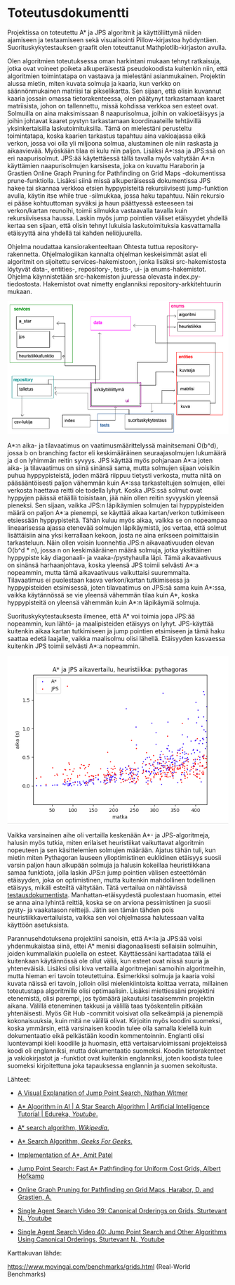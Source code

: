 # Toteutusdokumentti

Projektissa on toteutettu A* ja JPS algoritmit ja käyttöliittymä niiden ajamiseen ja testaamiseen sekä visualisointi Pillow-kirjastoa hyödyntäen. Suorituskykytestauksen graafit olen toteuttanut Mathplotlib-kirjaston avulla.

Olen algoritmien toteutuksessa oman harkintani mukaan tehnyt ratkaisuja, jotka ovat voineet poiketa alkuperäisestä pseudokoodista kuitenkin niin, että algoritmien toimintatapa on vastaava ja mielestäni asianmukainen. Projektin alussa mietin, miten kuvata solmuja ja kaaria, kun verkko on säännönmukainen matriisi tai pikselikartta. Sen sijaan, että olisin kuvannut kaaria jossain omassa tietorakenteessa, olen päätynyt tarkastamaan kaaret matriisista, johon on tallennettu, missä kohdissa verkkoa sen esteet ovat. Solmuilla on aina maksimissaan 8 naapurisolmua, joihin on vakioetäisyys ja joihin johtavat kaaret pystyn tarkastamaan koordinaateille tehtävillä yksinkertaisilla laskutoimituksilla. Tämä on mielestäni perusteltu toimintatapa, koska kaarien tarkastus tapahtuu aina vakioajassa eikä verkon, jossa voi olla yli miljoona solmua, alustaminen ole niin raskasta ja aikaavievää. Myöskään tilaa ei kulu niin paljon. Lisäksi A*:ssa ja JPS:ssä on eri naapurisolmut. JPS:ää käytettäessä tällä tavalla myös valtytään A*:n käyttämien naapurisolmujen karsisesta, joka on kuvattu Haraborin ja Grastien Online Graph Pruning for Pathfinding on Grid Maps -dokumentissa prune-funktiolla. Lisäksi siinä missä alkuperäisessä dokumentissa JPS hakee tai skannaa verkkoa etsien hyppypisteitä rekursiivisesti jump-funktion avulla, käytin itse while true -silmukkaa, jossa haku tapahtuu. Näin rekursio ei pääse kohtuuttoman syväksi ja haun päättyessä esteeseen tai verkon/kartan reunoihi, toimii silmukka vastaavalla tavalla kuin rekursiivisessa haussa. Laskin myös jump pointien väliset etäisyydet yhdellä kertaa sen sijaan, että olisin tehnyt lukuisia laskutoimituksia kasvattamalla etäisyyttä aina yhdellä tai kahden neliöjuurella.

Ohjelma noudattaa kansiorakenteeltaan Ohtesta tuttua repository-rakennetta. Ohjelmalogiikan kannalta ohjelman keskeisimmät asiat eli algoritmit on sijoitettu services-hakemistoon, jonka lisäksi src-hakemistosta löytyvät data-, entities-, repository-, tests-, ui- ja enums-hakemistot. Ohjelma käynnistetään src-hakemiston juuressa olevasta index.py-tiedostosta. Hakemistot ovat nimetty englanniksi repository-arkkitehtuurin mukaan.

![luokkakaavio](https://github.com/J-Uhero/tiralabra/blob/main/dokumentaatio/kuvat/luokkakaavio.png)

A*:n aika- ja tilavaatimus on vaatimusmäärittelyssä mainitsemani O(b^d), jossa b on branching factor eli keskimääräinen seuraajasolmujen lukumäärä ja d on lyhimmän reitin syvyys. JPS käyttää myös pohjanaan A*:a joten aika- ja tilavaatimus on siinä sinänsä sama, mutta solmujen sijaan voisikin puhua hyppypisteistä, joden määrä riippuu tietysti verkosta, mutta niitä on pääsääntöisesti paljon vähemmän kuin A*:ssa tarkasteltujen solmujen, ellei verkosta haettava reitti ole todella lyhyt. Koska JPS:ssä solmut ovat hyppyjen päässä etäällä toisistaan, jää näin ollen reitin syvyyskin yleensä pieneksi. Sen sijaan, vaikka JPS:n läpikäymien solmujen tai hyppypisteiden määrä on paljon A*:a pienempi, se käyttää aikaa kartan/verkon tutkimiseen etsiessään hyppypisteitä. Tähän kuluu myös aikaa, vaikka se on nopeampaa lineaarisessa ajassa etenevää solmujen läpikäymistä, jos vertaa, että solmut lisättäisiin aina yksi kerrallaan kekoon, josta ne aina erikseen poimittaisiin tarkasteluun. Näin ollen voisin luonnehtia JPS:n aikavaativuuden olevan O(b^d * n), jossa n on keskimääräinen määrä solmuja, jotka yksittäinen hyppypiste käy diagonaali- ja vaaka-/pystyhaulla läpi. Tämä aikavaativuus on sinänsä harhaanjohtava, koska yleensä JPS toimii selvästi A*:a nopeammin, mutta tämä aikavaativuus vaikuttaisi suuremmalta. Tilavaatimus ei puolestaan kasva verkon/kartan tutkimisessa ja hyppypisteiden etsimisessä, joten tilavaatimus on JPS:sä sama kuin A*:ssa, vaikka käytännössä se vie yleensä vähemmän tilaa kuin A*, koska hyppypisteitä on yleensä vähemmän kuin A*:n läpikäymiä solmuja.

Suorituskykytestauksesta ilmenee, että A* voi toimia jopa JPS:ää nopeammin, kun lähtö- ja maalipisteiden etäisyys on lyhyt. JPS-käyttää kuitenkin aikaa kartan tutkimiseen ja jump pointien etsimiseen ja tämä haku saattaa edetä laajalle, vaikka maalisolmu olisi lähellä. Etäisyyden kasvaessa kuitenkin JPS toimii selvästi A*:a nopeammin.

![suorituskykytestaus4](https://github.com/J-Uhero/tiralabra/blob/main/dokumentaatio/kuvat/suorituskykytestaus-kaappaus4.png)


Vaikka varsinainen aihe oli vertailla keskenään A*- ja JPS-algoritmeja, halusin myös tutkia, miten erilaiset heuristiikat vaikuttavat algoritmin nopeuteen ja sen käsittelemien solmujen määrään. Ajatus tähän tuli, kun mietin miten Pythagoran lauseen ylioptimistinen euklidinen etäisyys suosii varsin paljon haun alkupään solmuja ja halusin kokeillaa heuristiikkana samaa funktiota, jolla laskin JPS:n jump pointien välisen esteettömän etäisyyden, joka on optimistinen, mutta kuitenkin mahdollinen todellinen etäisyys, mikäli esteiltä vältytään. Tätä vertailua on nähtävissä [testausdokumentista](https://github.com/J-Uhero/tiralabra/blob/main/dokumentaatio/testausdokumentti.md). Manhattan-etäisyydestä puolestaan huomasin, ettei se anna aina lyhintä reittiä, koska se on arviona pessimistinen ja suosii pysty- ja vaakatason reittejä. Jätin sen tämän tähden pois heuristiikkavertailuista, vaikka sen voi ohjelmassa halutessaan valita käyttöön asetuksista.

Parannusehdotuksena projektiini sanoisin, että A*:ia ja JPS:ää voisi yhdenmukaistaa siinä, ettei A* menisi diagonaalisesti sellaisiin solmuihin, joiden kummallakin puolella on esteet. Käyttäessäni karttadataa tällä ei kuitenkaan käytännössä ole ollut väliä, kun esteet ovat niissä suuria ja yhteneväisiä. Lisäksi olisi kiva vertailla algoritmejani samoihin algoritmeihin, mutta hieman eri tavoin toteutettuina. Esimerkiksi solmuja ja kaaria voisi kuvata näissä eri tavoin, jolloin olisi mielenkiintoista koittaa verrata, millainen toteutustapa algoritmille olisi optimaalisin. Lisäksi miettiessäni projektini etenemistä, olisi parempi, jos työmäärä jakautuisi tasaisemmin projektin aikana. Välillä eteneminen takkusi ja välillä taas työskentelin pitkään yhtenäisesti. Myös Git Hub -commitit voisivat olla selkeämpiä ja pienempiä kokonaisuuksia, kuin mitä ne välillä olivat. Kirjoitin myös koodini suomeksi, koska ymmärsin, että varsinaisen koodin tulee olla samalla kielellä kuin dokumentaatio eikä pelkästään koodin kommentoinnin. Englanti olisi luontevampi kieli koodille ja huomasin, että vertaisarvioimissani projekteissä koodi oli englanniksi, mutta dokumentaatio suomeksi. Koodin tietorakenteet ja vakiokirjastot ja -funktiot ovat kuitenkin englanniksi, joten koodista tulee suomeksi kirjoitettuna joka tapauksessa englannin ja suomen sekoitusta.

Lähteet:

* [A Visual Explanation of Jump Point Search, Nathan Witmer](https://zerowidth.com/2013/a-visual-explanation-of-jump-point-search.html)

* [A* Algorithm in AI | A Star Search Algorithm | Artificial Intelligence Tutorial | Edureka, _Youtube_.](https://www.youtube.com/watch?v=amlkE0g-YFU)

* [A* search algorithm, _Wikipedia_.](https://en.wikipedia.org/wiki/A*_search_algorithm)

* [A* Search Algorithm, _Geeks For Geeks_.](https://www.geeksforgeeks.org/a-search-algorithm/)

* [Implementation of A*, Amit Patel](https://www.redblobgames.com/pathfinding/a-star/implementation.html)

* [Jump Point Search: Fast A* Pathfinding for Uniform Cost Grids, Albert Hofkamp](https://www.gamedev.net/tutorials/programming/artificial-intelligence/jump-point-search-fast-a-pathfinding-for-uniform-cost-grids-r4220/)

* [Online Graph Pruning for Pathfinding on Grid Maps, Harabor, D. and Grastien, A.](https://users.cecs.anu.edu.au/~dharabor/data/papers/harabor-grastien-aaai11.pdf)

* [Single Agent Search Video 39: Canonical Orderings on Grids, Sturtevant N., Youtube](https://www.youtube.com/watch?v=rskXf8kO5Lw)

* [Single Agent Search Video 40: Jump Point Search and Other Algorithms Using Canonical Orderings, Sturtevant N., Youtube](https://www.youtube.com/watch?v=__ZLnTwYNPk)

Karttakuvan lähde:

https://www.movingai.com/benchmarks/grids.html (Real-World Benchmarks)
